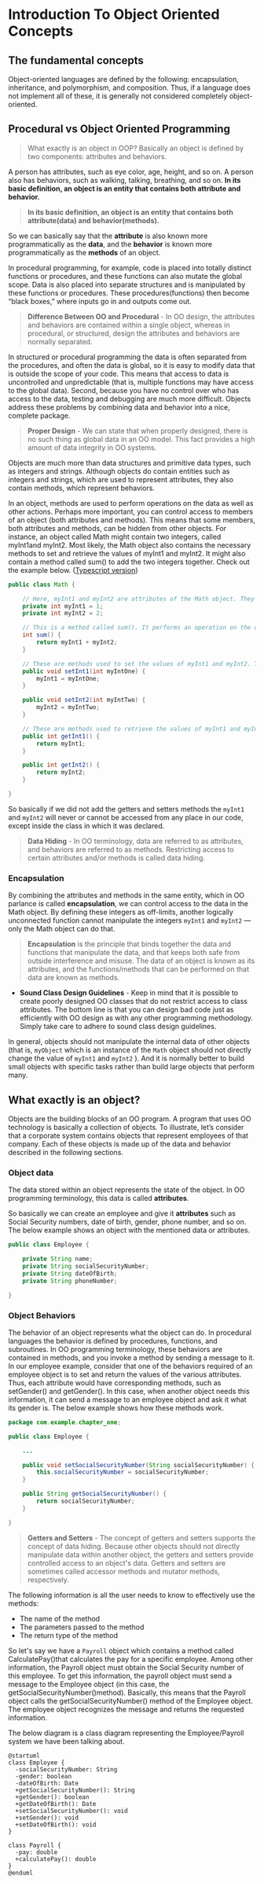 # Introduction To Object Oriented Concepts

## The fundamental concepts

Object-oriented languages are defined by the following: encapsulation, inheritance, and polymorphism, and composition. Thus, if a language does not implement all of these, it is generally not considered completely object-oriented.

## Procedural vs Object Oriented Programming

> What exactly is an object in OOP? Basically an object is defined by two components: attributes and behaviors.

A person has attributes, such as eye color, age, height, and so on. A person also has behaviors, such as walking, talking, breathing, and so on. **In its basic definition, an object is an entity that contains both attribute and behavior.**

> **In its basic definition, an object is an entity that contains both attribute(data) and behavior(methods).**

So we can basically say that the **attribute** is also known more programmatically as the **data**, and the **behavior** is known more programmatically as the **methods** of an object.

In procedural programming, for example, code is placed into totally distinct functions or procedures, and these functions can also mutate the global scope. Data is also placed into separate structures and is manipulated by these functions or procedures. These procedures(functions) then become “black boxes,” where inputs go in and outputs come out.

> **Difference Between OO and Procedural** -  In OO design, the attributes and behaviors are contained within a single object, whereas in procedural, or structured, design the attributes and behaviors are normally separated.

In structured or procedural programming the data is often separated from the procedures, and often the data is global, so it is easy to modify data that is outside the scope of your code. This means that access to data is uncontrolled and unpredictable (that is, multiple functions may have access to the global data). Second, because you have no control over who has access to the data, testing and debugging are much more difficult. Objects address these problems by combining data and behavior into a nice, complete package.

> **Proper Design** - We can state that when properly designed, there is no such thing as global data in an OO model. This fact provides a high amount of data integrity in OO systems.

Objects are much more than data structures and primitive data types, such as integers
and strings. Although objects do contain entities such as integers and strings, which are used to represent attributes, they also contain methods, which represent behaviors.

In an object, methods are used to perform operations on the data as well as other actions. Perhaps more important, you can control access to members of an object (both attributes and methods). This means that some members, both attributes and methods, can be hidden from other objects. For instance, an object called Math might contain two integers, called myInt1and myInt2. Most likely, the Math object also contains the necessary methods to set and retrieve the values of myInt1 and myInt2. It might also contain a method called sum() to add the two integers together. Check out the example below. ([Typescript version](/typescript/chapter_one/Maths.ts))

```java
public class Math {

    // Here, myInt1 and myInt2 are attributes of the Math object. They are private, meaning they are hidden from other objects.
    private int myInt1 = 1;
    private int myInt2 = 2;

    // This is a method called sum(). It performs an operation on the data (myInt1 and myInt2) by adding them together.
    int sum() {
        return myInt1 + myInt2;
    }

    // These are methods used to set the values of myInt1 and myInt2. They control access to these attributes.
    public void setInt1(int myIntOne) {
        myInt1 = myIntOne;
    }

    public void setInt2(int myIntTwo) {
        myInt2 = myIntTwo;
    }

    // These are methods used to retrieve the values of myInt1 and myInt2. They also control access to these attributes.
    public int getInt1() {
        return myInt1;
    }

    public int getInt2() {
        return myInt2;
    }

}
```

So basically if we did not add the getters and setters methods the `myInt1` and `myInt2` will never or cannot be accessed from any place in our code, except inside the class in which it was declared.

> **Data Hiding** -  In OO terminology, data are referred to as attributes, and behaviors are referred to as methods. Restricting access to certain attributes and/or methods is called data hiding.

### Encapsulation

By combining the attributes and methods in the same entity, which in OO parlance is
called **encapsulation**, we can control access to the data in the Math object. By defining these integers as off-limits, another logically unconnected function cannot manipulate the integers `myInt1` and `myInt2` — only the Math object can do that.

> **Encapsulation** is the principle that binds together the data and functions that manipulate the data, and that keeps both safe from outside interference and misuse. The data of an object is known as its attributes, and the functions/methods that can be performed on that data are known as methods.

- **Sound Class Design Guidelines** - Keep in mind that it is possible to create poorly designed OO classes that do not restrict access to class attributes. The bottom line is that you can design bad code just as efficiently with OO design as with any other programming methodology. Simply take care to adhere to sound class design guidelines.

In general, objects should not manipulate the internal data of other objects (that is, `myObject` which is an instance of the `Math` object should not directly change the value of `myInt1` and `myInt2` ). And it is normally better to build small objects with specific tasks rather than build large objects that perform many.

## What exactly is an object?

Objects are the building blocks of an OO program. A program that uses OO technology is basically a collection of objects. To illustrate, let’s consider that a corporate system contains objects that represent employees of that company. Each of these objects is made up of the data and behavior described in the following sections.

### Object data

The data stored within an object represents the state of the object. In OO programming terminology, this data is called **attributes**.

So basically we can create an employee and give it **attributes** such as Social Security numbers, date of birth, gender, phone number, and so on. The below example shows an object with the mentioned data or attributes.

```java
public class Employee {

    private String name;
    private String socialSecurityNumber;
    private String dateOfBirth;
    private String phoneNumber;

}
```

### Object Behaviors

The behavior of an object represents what the object can do. In procedural languages the behavior is defined by procedures, functions, and subroutines. In OO programming terminology, these behaviors are contained in methods, and you invoke a method by sending a message to it. In our employee example, consider that one of the  behaviors required of an employee object is to set and return the values of the various attributes. Thus, each attribute would have corresponding methods, such as setGender() and getGender(). In this case, when another object needs this information, it can send a message to an employee object and ask it what its gender is. The below example shows how these methods work.

```java
package com.example.chapter_one;

public class Employee {

    ...

    public void setSocialSecurityNumber(String socialSecurityNumber) {
        this.socialSecurityNumber = socialSecurityNumber;
    }

    public String getSocialSecurityNumber() {
        return socialSecurityNumber;
    }

}
```

> **Getters and Setters** - The concept of getters and setters supports the concept of data hiding. Because other objects should not directly manipulate data within another object, the getters and setters provide controlled access to an object's data. Getters and setters are sometimes called accessor methods and mutator methods, respectively.

The following information is all the user needs to know to effectively use the methods:

- The name of the method
- The parameters passed to the method
- The return type of the method

So let's say we have a `Payroll` object which contains a method called CalculatePay()that calculates the pay for a specific employee. Among other information, the Payroll object must obtain the Social Security number of this employee. To get this information, the payroll object must send a message to the Employee object (in this case, the getSocialSecurityNumber()method). Basically, this means that the Payroll object calls the getSocialSecurityNumber() method of the Employee object. The employee object recognizes the message and returns the requested information.

The below diagram is a class diagram representing the Employee/Payroll system we have been talking about.

```plantuml
@startuml
class Employee {
  -socialSecurityNumber: String
  -gender: boolean
  -dateOfBirth: Date
  +getSocialSecurityNumber(): String
  +getGender(): boolean
  +getDateOfBirth(): Date
  +setSocialSecurityNumber(): void
  +setGender(): void
  +setDateOfBirth(): void
}

class Payroll {
  -pay: double
  +calculatePay(): double
}
@enduml
```
